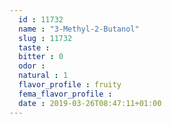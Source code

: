 ```yaml
---
  id : 11732
  name : "3-Methyl-2-Butanol"
  slug : 11732
  taste : 
  bitter : 0
  odor : 
  natural : 1
  flavor_profile : fruity
  fema_flavor_profile : 
  date : 2019-03-26T08:47:11+01:00
---
```



